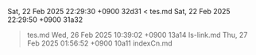 Sat, 22 Feb 2025 22:29:30 +0900
32d31
< tes.md
Sat, 22 Feb 2025 22:29:50 +0900
31a32
> tes.md
Wed, 26 Feb 2025 10:39:02 +0900
13a14
> ls-link.md
Thu, 27 Feb 2025 01:56:52 +0900
10a11
> indexCn.md
